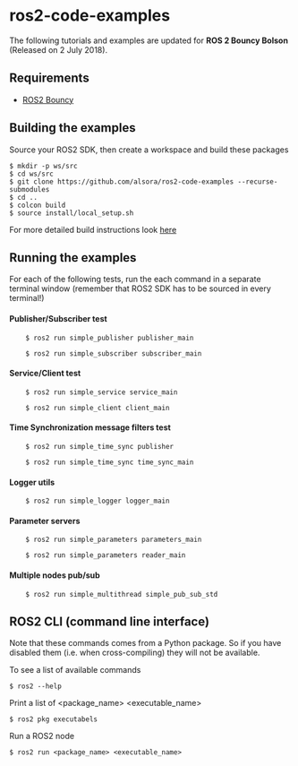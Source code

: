 # ros2-code-examples

The following tutorials and examples are updated for **ROS 2 Bouncy Bolson** (Released on 2 July 2018).

## Requirements

 - [ROS2 Bouncy](https://index.ros.org/doc/ros2/Installation/)


## Building the examples

Source your ROS2 SDK, then create a workspace and build these packages

    $ mkdir -p ws/src
    $ cd ws/src
    $ git clone https://github.com/alsora/ros2-code-examples --recurse-submodules
    $ cd ..    
    $ colcon build
    $ source install/local_setup.sh

For more detailed build instructions look [here](build_ros2_packages.md)


## Running the examples

For each of the following tests, run the each command in a separate terminal window (remember that ROS2 SDK has to be sourced in every terminal!)

#### Publisher/Subscriber test
```
    $ ros2 run simple_publisher publisher_main
```
```
    $ ros2 run simple_subscriber subscriber_main
```
#### Service/Client test
```
    $ ros2 run simple_service service_main
```
```
    $ ros2 run simple_client client_main
```
#### Time Synchronization message filters test
```
    $ ros2 run simple_time_sync publisher
```
```
    $ ros2 run simple_time_sync time_sync_main
```
#### Logger utils
```
    $ ros2 run simple_logger logger_main
```
#### Parameter servers
```
    $ ros2 run simple_parameters parameters_main
```
```
    $ ros2 run simple_parameters reader_main
```
#### Multiple nodes pub/sub
```
    $ ros2 run simple_multithread simple_pub_sub_std
```
## ROS2 CLI (command line interface)

Note that these commands comes from a Python package. So if you have disabled them (i.e. when cross-compiling) they will not be available.

To see a list of available commands

    $ ros2 --help

Print a list of <package_name> <executable_name>

    $ ros2 pkg executabels

Run a ROS2 node

    $ ros2 run <package_name> <executable_name>
